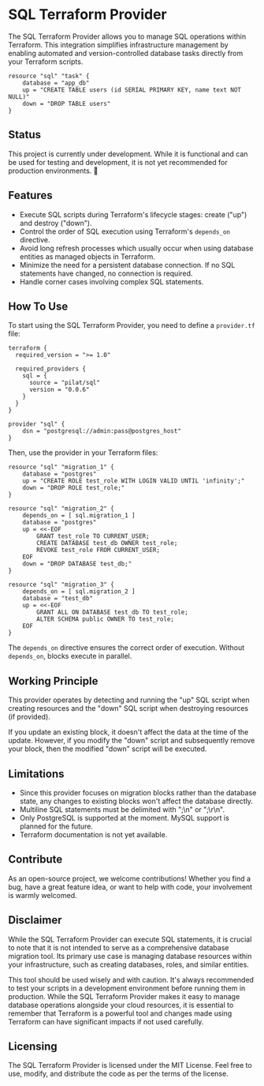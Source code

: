 # SQL Terraform Provider
The SQL Terraform Provider allows you to manage SQL operations within Terraform. This integration simplifies infrastructure management by enabling automated and version-controlled database tasks directly from your Terraform scripts.

```hcl
resource "sql" "task" {
    database = "app_db"
    up = "CREATE TABLE users (id SERIAL PRIMARY KEY, name text NOT NULL)"
    down = "DROP TABLE users"
}
```


## Status
This project is currently under development. While it is functional and can be used for testing and development, it is not yet recommended for production environments. 🚧


## Features
- Execute SQL scripts during Terraform's lifecycle stages: create ("up") and destroy ("down").
- Control the order of SQL execution using Terraform's `depends_on` directive.
- Avoid long refresh processes which usually occur when using database entities as managed objects in Terraform.
- Minimize the need for a persistent database connection. If no SQL statements have changed, no connection is required.
- Handle corner cases involving complex SQL statements.


## How To Use

To start using the SQL Terraform Provider, you need to define a `provider.tf` file:
```hcl
terraform {
  required_version = ">= 1.0"

  required_providers {
    sql = {
      source = "pilat/sql"
      version = "0.0.6"
    }
  }
}

provider "sql" {
    dsn = "postgresql://admin:pass@postgres_host"
}
```

Then, use the provider in your Terraform files:
```hcl
resource "sql" "migration_1" {
    database = "postgres"
    up = "CREATE ROLE test_role WITH LOGIN VALID UNTIL 'infinity';"
    down = "DROP ROLE test_role;"
}

resource "sql" "migration_2" {
    depends_on = [ sql.migration_1 ]
    database = "postgres"
    up = <<-EOF
        GRANT test_role TO CURRENT_USER;
        CREATE DATABASE test_db OWNER test_role;
        REVOKE test_role FROM CURRENT_USER;
    EOF
    down = "DROP DATABASE test_db;"
}

resource "sql" "migration_3" {
    depends_on = [ sql.migration_2 ]
    database = "test_db"
    up = <<-EOF
        GRANT ALL ON DATABASE test_db TO test_role;
        ALTER SCHEMA public OWNER TO test_role;
    EOF
}
```

The `depends_on` directive ensures the correct order of execution. Without `depends_on`, blocks execute in parallel.


## Working Principle
This provider operates by detecting and running the "up" SQL script when creating resources and the "down" SQL script when destroying resources (if provided).

If you update an existing block, it doesn't affect the data at the time of the update. However, if you modify the "down" script and subsequently remove your block, then the modified "down" script will be executed.


## Limitations
- Since this provider focuses on migration blocks rather than the database state, any changes to existing blocks won't affect the database directly.
- Multiline SQL statements must be delimited with ";\n" or ";\r\n".
- Only PostgreSQL is supported at the moment. MySQL support is planned for the future.
- Terraform documentation is not yet available.


## Contribute
As an open-source project, we welcome contributions! Whether you find a bug, have a great feature idea, or want to help with code, your involvement is warmly welcomed.


## Disclaimer
While the SQL Terraform Provider can execute SQL statements, it is crucial to note that it is not intended to serve as a comprehensive database migration tool. Its primary use case is managing database resources within your infrastructure, such as creating databases, roles, and similar entities.

This tool should be used wisely and with caution. It's always recommended to test your scripts in a development environment before running them in production. While the SQL Terraform Provider makes it easy to manage database operations alongside your cloud resources, it is essential to remember that Terraform is a powerful tool and changes made using Terraform can have significant impacts if not used carefully.


## Licensing
The SQL Terraform Provider is licensed under the MIT License. Feel free to use, modify, and distribute the code as per the terms of the license.
